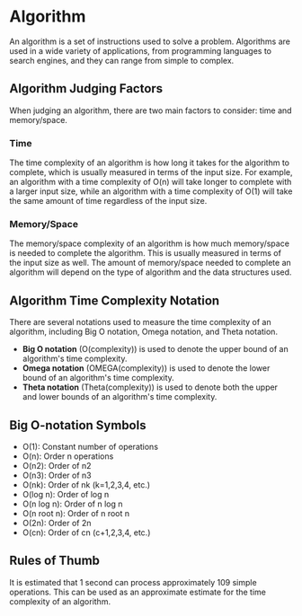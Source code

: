 # Algorithm

An algorithm is a set of instructions used to solve a problem. Algorithms are used in a wide variety of applications, from programming languages to search engines, and they can range from simple to complex.

## Algorithm Judging Factors

When judging an algorithm, there are two main factors to consider: time and memory/space. 

### Time

The time complexity of an algorithm is how long it takes for the algorithm to complete, which is usually measured in terms of the input size. For example, an algorithm with a time complexity of O(n) will take longer to complete with a larger input size, while an algorithm with a time complexity of O(1) will take the same amount of time regardless of the input size.

### Memory/Space

The memory/space complexity of an algorithm is how much memory/space is needed to complete the algorithm. This is usually measured in terms of the input size as well. The amount of memory/space needed to complete an algorithm will depend on the type of algorithm and the data structures used.

## Algorithm Time Complexity Notation

There are several notations used to measure the time complexity of an algorithm, including Big O notation, Omega notation, and Theta notation.

* **Big O notation** (O(complexity)) is used to denote the upper bound of an algorithm's time complexity.
* **Omega notation** (OMEGA(complexity)) is used to denote the lower bound of an algorithm's time complexity.
* **Theta notation** (Theta(complexity)) is used to denote both the upper and lower bounds of an algorithm's time complexity.

## Big O-notation Symbols

* O(1): Constant number of operations
* O(n): Order n operations
* O(n2): Order of n2
* O(n3): Order of n3
* O(nk): Order of nk (k=1,2,3,4, etc.)
* O(log n): Order of log n
* O(n log n): Order of n log n
* O(n root n): Order of n root n
* O(2n): Order of 2n
* O(cn): Order of cn (c+1,2,3,4, etc.)

## Rules of Thumb

It is estimated that 1 second can process approximately 109 simple operations. This can be used as an approximate estimate for the time complexity of an algorithm.
